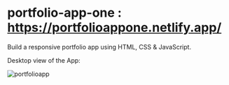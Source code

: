 # portfolio-app-one : https://portfolioappone.netlify.app/ 
Build a responsive portfolio app using HTML, CSS &amp; JavaScript. 

Desktop view of the App:

![portfolioapp](https://github.com/user-attachments/assets/d4c24281-2454-4c30-baa8-84c6bc1084d8)
